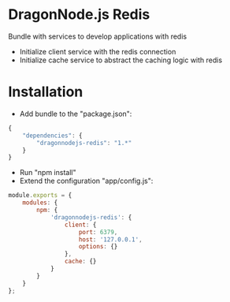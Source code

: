 # DragonNode.js Redis
Bundle with services to develop applications with redis
- Initialize client service with the redis connection
- Initialize cache service to abstract the caching logic with redis

# Installation
- Add bundle to the "package.json":
```javascript
{
    "dependencies": {
        "dragonnodejs-redis": "1.*"
    }
}
```
- Run "npm install"
- Extend the configuration "app/config.js":
```javascript
module.exports = {
    modules: {
        npm: {
            'dragonnodejs-redis': {
                client: {
                    port: 6379,
                    host: '127.0.0.1',
                    options: {}
                },
                cache: {}
            }
        }
    }
};
```
